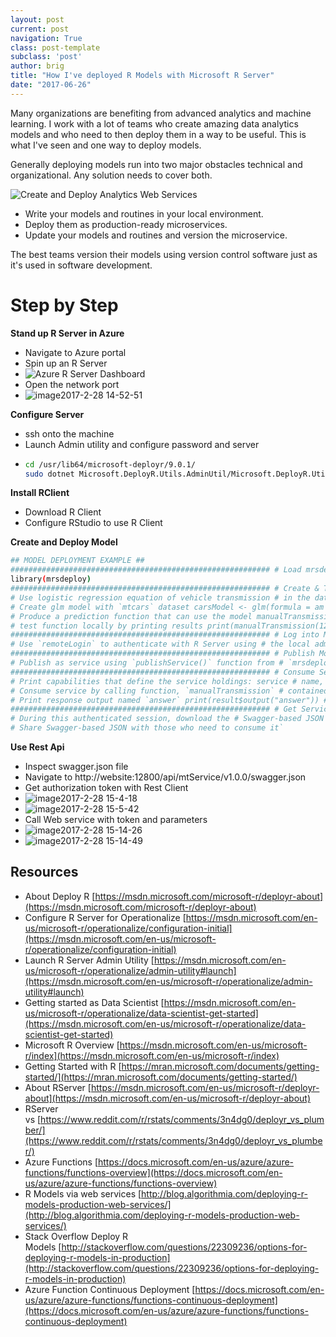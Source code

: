 ```yaml
---
layout: post
current: post
navigation: True
class: post-template
subclass: 'post'
author: brig
title: "How I've deployed R Models with Microsoft R Server"
date: "2017-06-26"
---
```


Many organizations are benefiting from advanced analytics and machine learning. I work with a lot of teams who create amazing data analytics models and who need to then deploy them in a way to be useful. This is what I've seen and one way to deploy models.

Generally deploying models run into two major obstacles technical and organizational. Any solution needs to cover both.

![Create and Deploy Analytics Web Services](/assets/images/image2017-2-15-8-11-28.png)

- Write your models and routines in your local environment.
- Deploy them as production-ready microservices.
- Update your models and routines and version the microservice.

The best teams version their models using version control software just as it's used in software development.

# Step by Step

**Stand up R Server in Azure**

- Navigate to Azure portal
- Spin up an R Server
- ![Azure R Server Dashboard](/assets/images/image2017-2-28-14-52-4.png)
- Open the network port
- ![image2017-2-28 14-52-51](/assets/images/image2017-2-28-14-52-51.png)

**Configure Server**

- ssh onto the machine
- Launch Admin utility and configure password and server
-  ```bash
   cd /usr/lib64/microsoft-deployr/9.0.1/
   sudo dotnet Microsoft.DeployR.Utils.AdminUtil/Microsoft.DeployR.Utils.AdminUtil.dll
   ```

**Install RClient**

- Download R Client
- Configure RStudio to use R Client

**Create and Deploy Model**

```bash
## MODEL DEPLOYMENT EXAMPLE ##
########################################################## # Load mrsdeploy package on R Server # ##########################################################
library(mrsdeploy)
########################################################## # Create & Test a Logistic Regression Model # ##########################################################
# Use logistic regression equation of vehicle transmission # in the data set mtcars to estimate the probability of # a vehicle being fitted with a manual transmission # based on horsepower (hp) and weight (wt)
# Create glm model with `mtcars` dataset carsModel <- glm(formula = am ~ hp + wt, data = mtcars, family = binomial)
# Produce a prediction function that can use the model manualTransmission <- function(hp, wt) { newdata <- data.frame(hp = hp, wt = wt) predict(carsModel, newdata, type = "response") }
# test function locally by printing results print(manualTransmission(120, 2.8)) # 0.6418125
########################################################## # Log into Microsoft R Server # ##########################################################
# Use `remoteLogin` to authenticate with R Server using # the local admin account. Use session = false so no # remote R session started remoteLogin("http://localhost:12800", username = "admin", password = "{{YOUR_PASSWORD}}", session = FALSE)
########################################################## # Publish Model as a Service # ##########################################################
# Publish as service using `publishService()` function from # `mrsdeploy` package. Name service "mtService" and provide # unique version number. Assign service to the variable `api` api <- publishService( "mtService", code = manualTransmission, model = carsModel, inputs = list(hp = "numeric", wt = "numeric"), outputs = list(answer = "numeric"), v = "v1.0.0" )
########################################################## # Consume Service in R # ##########################################################
# Print capabilities that define the service holdings: service # name, version, descriptions, inputs, outputs, and the # name of the function to be consumed print(api$capabilities())
# Consume service by calling function, `manualTransmission` # contained in this service result <- api$manualTransmission(120, 2.8)
# Print response output named `answer` print(result$output("answer")) # 0.6418125
########################################################## # Get Service-specific Swagger File in R # ##########################################################
# During this authenticated session, download the # Swagger-based JSON file that defines this service swagger <- api$swagger() cat(swagger, file = "swagger.json", append = FALSE)
# Share Swagger-based JSON with those who need to consume it`
```    

**Use Rest Api**

- Inspect swagger.json file
- Navigate to http://website:12800/api/mtService/v1.0.0/swagger.json
- Get authorization token with Rest Client
- ![image2017-2-28 15-4-18](/assets/images/image2017-2-28-15-4-18.png)
- ![image2017-2-28 15-5-42](/assets/images/image2017-2-28-15-5-42.png)
- Call Web service with token and parameters
- ![image2017-2-28 15-14-26](/assets/images/image2017-2-28-15-14-26.png)
- ![image2017-2-28 15-14-49](/assets/images/image2017-2-28-15-14-49.png)

## Resources

- About Deploy R [https://msdn.microsoft.com/microsoft-r/deployr-about](https://msdn.microsoft.com/microsoft-r/deployr-about)
- Configure R Server for Operationalize [https://msdn.microsoft.com/en-us/microsoft-r/operationalize/configuration-initial](https://msdn.microsoft.com/en-us/microsoft-r/operationalize/configuration-initial)
- Launch R Server Admin Utility [https://msdn.microsoft.com/en-us/microsoft-r/operationalize/admin-utility#launch](https://msdn.microsoft.com/en-us/microsoft-r/operationalize/admin-utility#launch)
- Getting started as Data Scientist [https://msdn.microsoft.com/en-us/microsoft-r/operationalize/data-scientist-get-started](https://msdn.microsoft.com/en-us/microsoft-r/operationalize/data-scientist-get-started)
- Microsoft R Overview [https://msdn.microsoft.com/en-us/microsoft-r/index](https://msdn.microsoft.com/en-us/microsoft-r/index)
- Getting Started with R [https://mran.microsoft.com/documents/getting-started/](https://mran.microsoft.com/documents/getting-started/)
- About RServer [https://msdn.microsoft.com/en-us/microsoft-r/deployr-about](https://msdn.microsoft.com/en-us/microsoft-r/deployr-about)
- RServer vs [https://www.reddit.com/r/rstats/comments/3n4dg0/deployr_vs_plumber/](https://www.reddit.com/r/rstats/comments/3n4dg0/deployr_vs_plumber/)
- Azure Functions [https://docs.microsoft.com/en-us/azure/azure-functions/functions-overview](https://docs.microsoft.com/en-us/azure/azure-functions/functions-overview)
- R Models via web services [http://blog.algorithmia.com/deploying-r-models-production-web-services/](http://blog.algorithmia.com/deploying-r-models-production-web-services/)
- Stack Overflow Deploy R Models [http://stackoverflow.com/questions/22309236/options-for-deploying-r-models-in-production](http://stackoverflow.com/questions/22309236/options-for-deploying-r-models-in-production)
- Azure Function Continuous Deployment [https://docs.microsoft.com/en-us/azure/azure-functions/functions-continuous-deployment](https://docs.microsoft.com/en-us/azure/azure-functions/functions-continuous-deployment)
